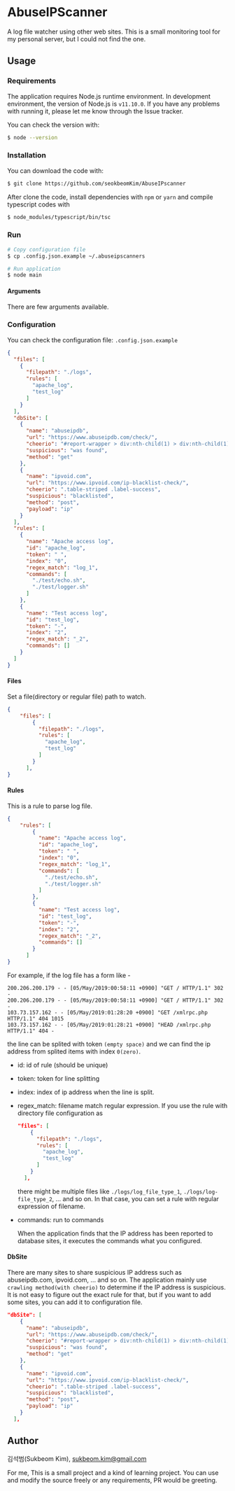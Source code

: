 # AbuseIPScanner
A log file watcher using other web sites.
This is a small monitoring tool for my personal server, 
but I could not find the one. 

## Usage

### Requirements

The application requires Node.js runtime environment. 
In development environment, the version of Node.js is `v11.10.0`. 
If you have any problems with running it, please let me know through the Issue tracker.

You can check the version with:

```bash
$ node --version
```

### Installation

You can download the code  with:

```bash
$ git clone https://github.com/seokbeomKim/AbuseIPscanner
```

After clone the code, install dependencies with `npm` or `yarn` and 
compile typescript codes with 

```bash
$ node_modules/typescript/bin/tsc
```

### Run

```bash
# Copy configuration file
$ cp .config.json.example ~/.abuseipscanners

# Run application
$ node main
```

#### Arguments
There are few arguments available. 

### Configuration
You can check the configuration file: `.config.json.example`

```json
{
  "files": [
    {
      "filepath": "./logs",
      "rules": [
        "apache_log",
        "test_log"
      ]
    }
  ],
  "dbSite": [
    {
      "name": "abuseipdb",
      "url": "https://www.abuseipdb.com/check/",
      "cheerio": "#report-wrapper > div:nth-child(1) > div:nth-child(1) > div:nth-child(1) > h3:nth-child(1)",
      "suspicious": "was found",
      "method": "get"
    },
    {
      "name": "ipvoid.com",
      "url": "https://www.ipvoid.com/ip-blacklist-check/",
      "cheerio": ".table-striped .label-success",
      "suspicious": "blacklisted",
      "method": "post",
      "payload": "ip"
    }
  ],
  "rules": [
    {
      "name": "Apache access log",
      "id": "apache_log",
      "token": " ",
      "index": "0",
      "regex_match": "log_1",
      "commands": [
        "./test/echo.sh",
        "./test/logger.sh"
      ]
    },
    {
      "name": "Test access log",
      "id": "test_log",
      "token": "-",
      "index": "2",
      "regex_match": "_2",
      "commands": []
    }
  ]
}
```
#### Files
Set a file(directory or regular file) path to watch.
```json
{
    "files": [
        {
          "filepath": "./logs",
          "rules": [
            "apache_log",
            "test_log"
          ]
        }
      ],
}
```

#### Rules
This is a rule to parse log file. 

```json
{
    "rules": [
        {
          "name": "Apache access log",
          "id": "apache_log",
          "token": " ",
          "index": "0",
          "regex_match": "log_1",
          "commands": [
            "./test/echo.sh",
            "./test/logger.sh"
          ]
        },
        {
          "name": "Test access log",
          "id": "test_log",
          "token": "-",
          "index": "2",
          "regex_match": "_2",
          "commands": []
        }
      ]
}
```
For example, if the log file has a form like -

```text
200.206.200.179 - - [05/May/2019:00:58:11 +0900] "GET / HTTP/1.1" 302 -
200.206.200.179 - - [05/May/2019:00:58:11 +0900] "GET / HTTP/1.1" 302 -
103.73.157.162 - - [05/May/2019:01:28:20 +0900] "GET /xmlrpc.php HTTP/1.1" 404 1015
103.73.157.162 - - [05/May/2019:01:28:21 +0900] "HEAD /xmlrpc.php HTTP/1.1" 404 -
```

the line can be splited with token `(empty space)` 
and we can find the ip address from splited items with index `0(zero)`.

* id: id of rule (should be unique)
* token: token for line splitting
* index: index of ip address when the line is split.
* regex_match: filename match regular expression. If you use the rule with directory file configuration as
    ```json
    "files": [
        {
          "filepath": "./logs",
          "rules": [
            "apache_log",
            "test_log"
          ]
        }
      ],
    ```
    there might be multiple files like `./logs/log_file_type_1`, `./logs/log-file_type_2`, ... and so on. 
    In that case, you can set a rule with regular expression of filename.
    
* commands: run to commands 
    
  When the application finds that the IP address has been reported to database sites, 
it executes the commands what you configured.       

#### DbSite
There are many sites to share suspicious IP address such as abuseipdb.com, ipvoid.com, ... and so on. 
The application mainly use `crawling method(with cheerio)` to determine if the IP address is suspicious.
It is not easy to figure out the exact rule for that, but if you want to add some sites, you can add it to configuration file.


```json
"dbSite": [
    {
      "name": "abuseipdb",
      "url": "https://www.abuseipdb.com/check/",
      "cheerio": "#report-wrapper > div:nth-child(1) > div:nth-child(1) > div:nth-child(1) > h3:nth-child(1)",
      "suspicious": "was found",
      "method": "get"
    },
    {
      "name": "ipvoid.com",
      "url": "https://www.ipvoid.com/ip-blacklist-check/",
      "cheerio": ".table-striped .label-success",
      "suspicious": "blacklisted",
      "method": "post",
      "payload": "ip"
    }
  ],
``` 

## Author
김석범(Sukbeom Kim), sukbeom.kim@gmail.com

For me, This is a small project and a kind of learning project. 
You can use and modify the source freely or any requirements, PR would be greeting.
 